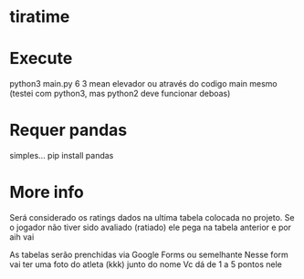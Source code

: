 # tiratime

# Execute
python3 main.py 6 3 mean elevador
ou através do codigo main mesmo
(testei com python3, mas python2 deve funcionar deboas)

# Requer pandas
simples... pip install pandas

# More info
Será considerado os ratings dados na ultima tabela colocada no projeto.
Se o jogador não tiver sido avaliado (ratiado) ele pega na tabela anterior e por aih vai

As tabelas serão prenchidas via Google Forms ou semelhante
Nesse form vai ter uma foto do atleta (kkk) junto do nome
Vc dá de 1 a 5 pontos nele